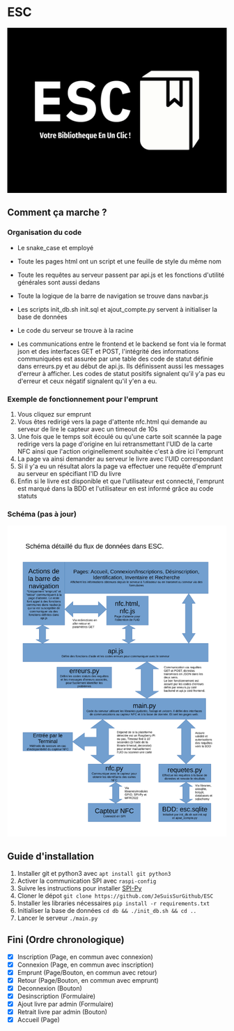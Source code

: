 # ESC
![logo](/img/esc_ratio_43_2000px.png)

## Comment ça marche ?
### Organisation du code
* Le snake_case et employé
+ Toute les pages html ont un script et une feuille de style du même nom
* Toute les requêtes au serveur passent par api.js et les fonctions d'utilité générales sont aussi dedans
+ Toute la logique de la barre de navigation se trouve dans navbar.js
* Les scripts init_db.sh init.sql et ajout_compte.py servent à initialiser la base de données
+ Le code du serveur se trouve à la racine
* Les communications entre le frontend et le backend se font via le format json et des interfaces GET et POST, l'intégrité des informations communiquées est assurée par une table des code de statut définie dans erreurs.py et au début de api.js. Ils définissent aussi les messages d'erreur à afficher. Les codes de statut positifs signalent qu'il y'a pas eu d'erreur et ceux négatif signalent qu'il y'en a eu.

### Exemple de fonctionnement pour l'emprunt
1. Vous cliquez sur emprunt
2. Vous êtes redirigé vers la page d'attente nfc.html qui demande au serveur de lire le capteur avec un timeout de 10s
3. Une fois que le temps soit écoulé ou qu'une carte soit scannée la page redirige vers la page d'origine en lui retransmettant l'UID de la carte NFC ainsi que l'action originellement souhaitée c'est à dire ici l'emprunt
4. La page va ainsi demander au serveur le livre avec l'UID correspondant
5. Si il y'a eu un résultat alors la page va effectuer une requête d'emprunt au serveur en spécifiant l'ID du livre
6. Enfin si le livre est disponible et que l'utilisateur est connecté, l'emprunt est marqué dans la BDD et l'utilisateur en est informé grâce au code statuts

### Schéma (pas à jour)
![logo](/fonctionnement.png)

## Guide d'installation
1.  Installer git et python3 avec `apt install git python3`
2.  Activer la communication SPI avec `raspi-config`
2.  Suivre les instructions pour installer [SPI-Py](https://github.com/lthiery/SPI-Py)
3.  Cloner le dépot `git clone https://github.com/JeSuisSurGithub/ESC`
4.  Installer les libraries nécessaires `pip install -r requirements.txt`
5.  Initialiser la base de données `cd db && ./init_db.sh && cd ..`
6.  Lancer le serveur `./main.py`

## Fini (Ordre chronologique)
- [X] Inscription (Page, en commun avec connexion)
- [X] Connexion (Page, en commun avec inscription)
- [X] Emprunt (Page/Bouton, en commun avec retour)
- [X] Retour (Page/Bouton, en commun avec emprunt)
- [X] Deconnexion (Bouton)
- [X] Desinscription (Formulaire)
- [X] Ajout livre par admin (Formulaire)
- [X] Retrait livre par admin (Bouton)
- [X] Accueil (Page)